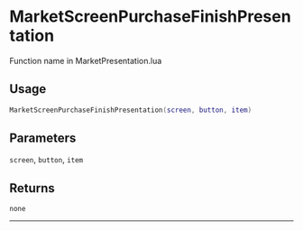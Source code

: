# MarketScreenPurchaseFinishPresentation
Function name in MarketPresentation.lua
## Usage
```lua
MarketScreenPurchaseFinishPresentation(screen, button, item)
```
## Parameters
`screen`, `button`, `item`
## Returns
`none`

---